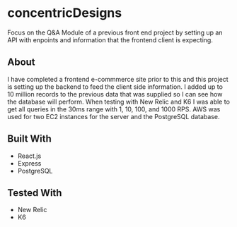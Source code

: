 # concentricDesigns
Focus on the Q&amp;A Module of a previous front end project by setting up an API with enpoints and information that the frontend client is expecting.

## About
I have completed a frontend e-commmerce site prior to this and this project is setting up the backend to feed the client side information. I added up to 10 million records to the previous data that was supplied so I can see how the database will perform. When testing with New Relic and K6 I was able to get all queries in the 30ms range with 1, 10, 100, and 1000 RPS. AWS was used for two EC2 instances for the server and the PostgreSQL database. 

## Built With
  * React.js
  * Express
  * PostgreSQL
  
## Tested With
  * New Relic
  * K6
